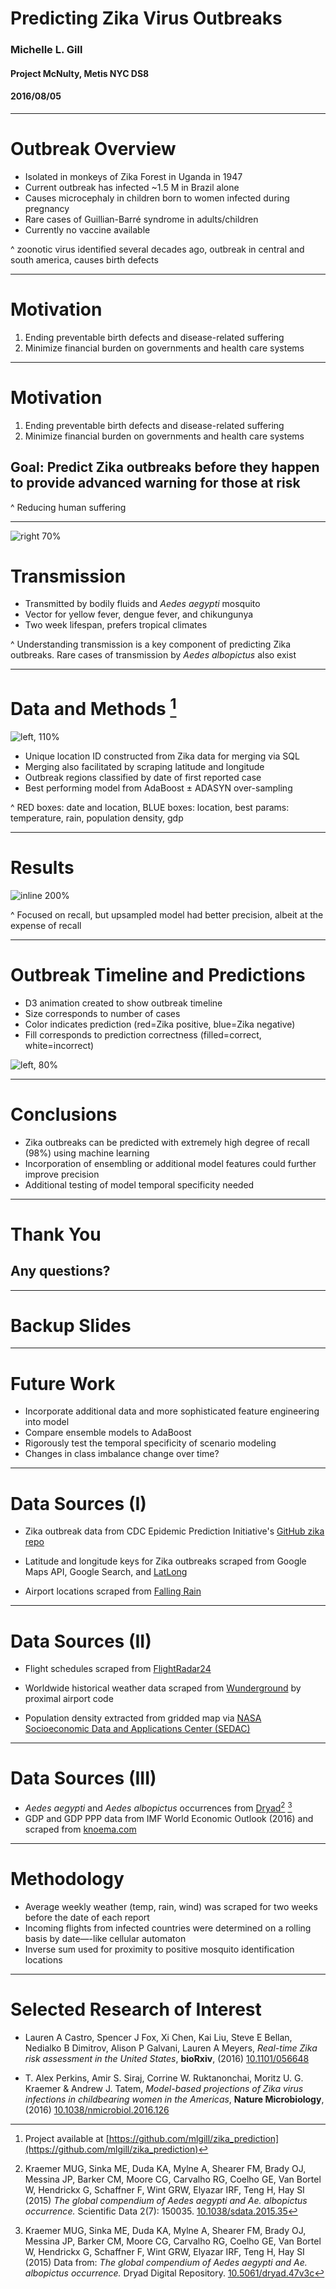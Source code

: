 # Predicting Zika Virus Outbreaks
### Michelle L. Gill
#### Project McNulty, Metis NYC DS8
#### 2016/08/05  

---

# Outbreak Overview

* Isolated in monkeys of Zika Forest in Uganda in 1947
* Current outbreak has infected ~1.5 M in Brazil alone
* Causes microcephaly in children born to women infected during pregnancy
* Rare cases of Guillian-Barré syndrome in adults/children
* Currently no vaccine available

^ zoonotic virus identified several decades ago, outbreak in central and south america, causes birth defects

---

# Motivation

1. Ending preventable birth defects and disease-related suffering
2. Minimize financial burden on governments and health care systems


---

# Motivation

1. Ending preventable birth defects and disease-related suffering
2. Minimize financial burden on governments and health care systems

## **Goal: Predict Zika outbreaks before they happen to provide advanced warning for those at risk**

^ Reducing human suffering

---

![right 70%](../figures/aedes-aegypti.jpg)

# Transmission

* Transmitted by bodily fluids and *Aedes aegypti* mosquito
* Vector for yellow fever, dengue fever, and chikungunya
* Two week lifespan, prefers tropical climates

^ Understanding transmission is a key component of predicting Zika outbreaks. Rare cases of transmission by *Aedes albopictus* also exist

---

# Data and Methods [^1]

![left, 110%](../figures/data_sources.png)

* Unique location ID constructed from Zika data for merging via SQL
* Merging also facilitated by scraping latitude and longitude 
* Outbreak regions classified by date of first reported case
* Best performing model from AdaBoost ± ADASYN over-sampling


[^1]: Project available at [https://github.com/mlgill/zika_prediction](https://github.com/mlgill/zika_prediction)

^ RED boxes: date and location, BLUE boxes: location, best params: temperature, rain, population density, gdp

---

# Results

![inline 200%](../figures/model_stats.png)

^ Focused on recall, but upsampled model had better precision, albeit at the expense of recall

---

# Outbreak Timeline and Predictions

* D3 animation created to show outbreak timeline
* Size corresponds to number of cases
* Color indicates prediction (red=Zika positive, blue=Zika negative)
* Fill corresponds to prediction correctness (filled=correct, white=incorrect)

<!-- Uncomment this line to show PNG still in Deckset instead of movie -->
![left, 80%](../figures/d3_visualization.png)

<!-- Uncomment this line to show movie in Deckset instead of PNG still -->
<!-- ![left, 70%](../figures/d3_visualization.mp4) -->

---

# Conclusions

* Zika outbreaks can be predicted with extremely high degree of recall (98%) using machine learning
* Incorporation of ensembling or additional model features could further improve precision
* Additional testing of model temporal specificity needed

---

# Thank You

## Any questions?

---

# Backup Slides

---

# Future Work

* Incorporate additional data and more sophisticated feature engineering into model
* Compare ensemble models to AdaBoost
* Rigorously test the temporal specificity of scenario modeling
* Changes in class imbalance change over time?


---

# Data Sources (I)

* Zika outbreak data from CDC Epidemic Prediction Initiative's [GitHub zika repo](https://github.com/cdcepi/zika)

* Latitude and longitude keys for Zika outbreaks scraped from Google Maps API, Google Search, and [LatLong](https://www.latlong.net)

* Airport locations scraped from [Falling Rain](http://fallingrain.com)

---

# Data Sources (II)

* Flight schedules scraped from [FlightRadar24](https://www.flightradar24.com)

* Worldwide historical weather data scraped from [Wunderground](https://www.wunderground.com) by proximal airport code

* Population density extracted from gridded map via [NASA Socioeconomic Data and Applications Center (SEDAC)](http://sedac.ciesin.columbia.edu/data/set/gpw-v4-population-density)

---

# Data Sources (III)

* *Aedes aegypti* and *Aedes albopictus* occurrences from [Dryad](http://dx.doi.org/10.5061/dryad.47v3c/1)[^2] [^3]
* GDP and GDP PPP data from IMF World Economic Outlook (2016) and scraped from [knoema.com](https://knoema.com)

[^2]: Kraemer MUG, Sinka ME, Duda KA, Mylne A, Shearer FM, Brady OJ, Messina JP, Barker CM, Moore CG, Carvalho RG, Coelho GE, Van Bortel W, Hendrickx G, Schaffner F, Wint GRW, Elyazar IRF, Teng H, Hay SI (2015) *The global compendium of Aedes aegypti and Ae. albopictus occurrence.* Scientific Data 2(7): 150035. [10.1038/sdata.2015.35](http://dx.doi.org/10.1038/sdata.2015.35)

[^3]: Kraemer MUG, Sinka ME, Duda KA, Mylne A, Shearer FM, Brady OJ, Messina JP, Barker CM, Moore CG, Carvalho RG, Coelho GE, Van Bortel W, Hendrickx G, Schaffner F, Wint GRW, Elyazar IRF, Teng H, Hay SI (2015) Data from: *The global compendium of Aedes aegypti and Ae. albopictus occurrence.* Dryad Digital Repository. [10.5061/dryad.47v3c](http://dx.doi.org/10.5061/dryad.47v3c)

---

# Methodology

* Average weekly weather (temp, rain, wind) was scraped for two weeks before the date of each report
* Incoming flights from infected countries were determined on a rolling basis by date—-like cellular automaton
* Inverse sum used for proximity to positive mosquito identification locations

---

# Selected Research of Interest

* Lauren A Castro, Spencer J Fox, Xi Chen, Kai Liu, Steve E Bellan, Nedialko B Dimitrov, Alison P Galvani, Lauren A Meyers, *Real-time Zika risk assessment in the United States*, **bioRxiv**, (2016) [10.1101/056648](http://dx.doi.org/10.1101/056648)

* T. Alex Perkins, Amir S. Siraj, Corrine W. Ruktanonchai, Moritz U. G. Kraemer & Andrew J. Tatem, *Model-based projections of Zika virus infections in childbearing women in the Americas*, **Nature Microbiology**, (2016) [10.1038/nmicrobiol.2016.126](10.1038/nmicrobiol.2016.126)


